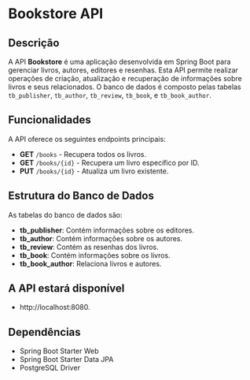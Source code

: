 # Bookstore API

## Descrição

A API **Bookstore** é uma aplicação desenvolvida em Spring Boot para gerenciar livros, autores, editores e resenhas. Esta API permite realizar operações de criação, atualização e recuperação de informações sobre livros e seus relacionados. O banco de dados é composto pelas tabelas `tb_publisher`, `tb_author`, `tb_review`, `tb_book`, e `tb_book_author`.

## Funcionalidades

A API oferece os seguintes endpoints principais:

* **GET** `/books` - Recupera todos os livros.
* **GET** `/books/{id}` - Recupera um livro específico por ID.
* **PUT** `/books/{id}` - Atualiza um livro existente.

## Estrutura do Banco de Dados

As tabelas do banco de dados são:

* **tb_publisher**: Contém informações sobre os editores.
* **tb_author**: Contém informações sobre os autores.
* **tb_review**: Contém as resenhas dos livros.
* **tb_book**: Contém informações sobre os livros.
* **tb_book_author**: Relaciona livros e autores.

## A API estará disponível 
* http://localhost:8080.

## Dependências

* Spring Boot Starter Web
* Spring Boot Starter Data JPA
* PostgreSQL Driver
